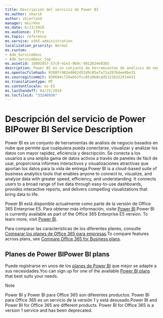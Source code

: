 ```yaml
---
title: Descripción del servicio de Power BI
ms.author: sharik
author: skjerland
manager: mnirkhe
ms.date: 6/13/2018
ms.audience: ITPro
ms.topic: reference
ms.service: o365-administration
localization_priority: Normal
ms.custom:
- Adm_ServiceDesc
- Adm_ServiceDesc_top
ms.assetid: 18093d57-57c0-41e3-9b9c-9812634e03b5
description: Power BI es un conjunto de herramientas de análisis de negocio basados en nube que permite que cualquiera pueda conectarse, visualizar y analizar los datos con mayor rapidez, eficiencia y descripción. Se conecta a los usuarios a una amplia gama de datos activos a través de paneles de fácil de usar, proporciona informes interactivos y visualizaciones atractivas que aportan los datos para la vida de entrega.
ms.openlocfilehash: 0288fc982e8662d52d9c05e7a71a2976dee8be31
ms.sourcegitcommit: 830694c729ab53fcc8518b0cdd5322b322514431
ms.translationtype: MT
ms.contentlocale: es-ES
ms.lasthandoff: 04/25/2019
ms.locfileid: "33246936"
---
```

# <a name="power-bi-service-description"></a><span data-ttu-id="73fb1-104">Descripción del servicio de Power BI</span><span class="sxs-lookup"><span data-stu-id="73fb1-104">Power BI Service Description</span></span>

<span data-ttu-id="73fb1-p102">Power BI es un conjunto de herramientas de análisis de negocio basados en nube que permite que cualquiera pueda conectarse, visualizar y analizar los datos con mayor rapidez, eficiencia y descripción. Se conecta a los usuarios a una amplia gama de datos activos a través de paneles de fácil de usar, proporciona informes interactivos y visualizaciones atractivas que aportan los datos para la vida de entrega.</span><span class="sxs-lookup"><span data-stu-id="73fb1-p102">Power BI is a cloud-based suite of business analytics tools that enables anyone to connect to, visualize, and analyze data with greater speed, efficiency, and understanding. It connects users to a broad range of live data through easy-to-use dashboards, provides interactive reports, and delivers compelling visualizations that bring data to life.</span></span>
  
<span data-ttu-id="73fb1-p103">Power BI está disponible actualmente como parte de la versión de Office 365 Enterprise E5. Para obtener más información, visite [Power BI](https://powerbi.microsoft.com/).</span><span class="sxs-lookup"><span data-stu-id="73fb1-p103">Power BI is currently available as part of the Office 365 Enterprise E5 version. To learn more, visit [Power BI](https://powerbi.microsoft.com/).</span></span>
  
<span data-ttu-id="73fb1-109">Para comparar las características de los diferentes planes, consulte [Comparar los planes de Office 365 para empresas](http://go.microsoft.com/fwlink/?LinkID=799177&amp;clcid=0x409).</span><span class="sxs-lookup"><span data-stu-id="73fb1-109">To compare features across plans, see [Compare Office 365 for Business plans](http://go.microsoft.com/fwlink/?LinkID=799177&amp;clcid=0x409).</span></span>
  
## <a name="power-bi-plans"></a><span data-ttu-id="73fb1-110">Planes de Power BI</span><span class="sxs-lookup"><span data-stu-id="73fb1-110">Power BI plans</span></span>
<span data-ttu-id="73fb1-111"><a name="BKMK_PowerBIPlans"> </a></span><span class="sxs-lookup"><span data-stu-id="73fb1-111"></span></span>

<span data-ttu-id="73fb1-112">Puede registrarse en unos de los [planes de Power BI](https://go.microsoft.com/fwlink/?LinkID=786854) que mejor se adapte a sus necesidades.</span><span class="sxs-lookup"><span data-stu-id="73fb1-112">You can sign up for one of the available [Power BI plans](https://go.microsoft.com/fwlink/?LinkID=786854) that best suits your needs.</span></span> 
  
> [!NOTE]
> <span data-ttu-id="73fb1-p104">Power BI y Power BI para Office 365 son diferentes productos. Power BI para Office 365 es un servicio de la versión 1 y está desusado.</span><span class="sxs-lookup"><span data-stu-id="73fb1-p104">Power BI and Power BI for Office 365 are different products. Power BI for Office 365 is a version 1 service and has been deprecated.</span></span> 
  

